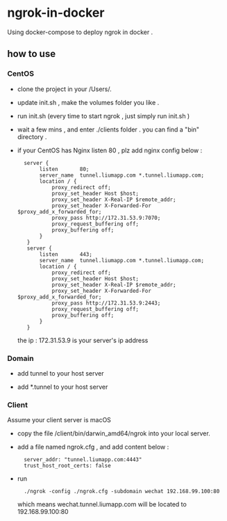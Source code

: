 # ngrok-in-docker
Using docker-compose to deploy ngrok in docker . 

## how to use

### CentOS

* clone the project in your /Users/.

* update init.sh , make the volumes folder you like .

* run init.sh (every time to start ngrok , just simply run init.sh )

* wait a few mins , and enter ./clients folder . you can find a "bin" directory . 

* if your CentOS has Nginx listen 80 , plz add nginx config below :

		server {
		     listen       80;
		     server_name  tunnel.liumapp.com *.tunnel.liumapp.com;
		     location / {
			     proxy_redirect off;
			     proxy_set_header Host $host;
			     proxy_set_header X-Real-IP $remote_addr;
			     proxy_set_header X-Forwarded-For $proxy_add_x_forwarded_for;
			     proxy_pass http://172.31.53.9:7070;
			     proxy_request_buffering off;
			     proxy_buffering off;
		     }
		 }
		 server {
		     listen       443;
		     server_name  tunnel.liumapp.com *.tunnel.liumapp.com;
		     location / {
			     proxy_redirect off;
			     proxy_set_header Host $host;
			     proxy_set_header X-Real-IP $remote_addr;
			     proxy_set_header X-Forwarded-For $proxy_add_x_forwarded_for;
			     proxy_pass http://172.31.53.9:2443;
			     proxy_request_buffering off;
			     proxy_buffering off;
		     }
		 }
		 
	the ip : 172.31.53.9 is your server's ip address 		 

### Domain

* add tunnel to your host server

* add *.tunnel to your host server

### Client

Assume your client server is macOS

* copy the file /client/bin/darwin_amd64/ngrok into your local server.

* add a file named ngrok.cfg , and add content below :

		server_addr: "tunnel.liumapp.com:4443"
		trust_host_root_certs: false

* run 

		./ngrok -config ./ngrok.cfg -subdomain wechat 192.168.99.100:80		

	which means wechat.tunnel.liumapp.com will be located to 192.168.99.100:80		
